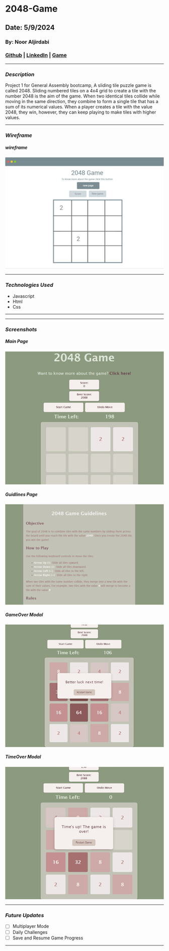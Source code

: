 # 2048-Game

## Date: 5/9/2024

### By: Noor Aljirdabi

### [Github](https://github.com/NoorAlJirdabi) | [LinkedIn](https://www.linkedin.com/in/noor-aljirdabi-496121257/) | [Game](https://certain-whistle.surge.sh/index.html)

---

### **_Description_**

Project 1 for General Assembly bootcamp, A sliding tile puzzle game is called 2048. Sliding numbered tiles on a 4x4 grid to create a tile with the number 2048 is the aim of the game. When two identical tiles collide while moving in the same direction, they combine to form a single tile that has a sum of its numerical values. When a player creates a tile with the value 2048, they win, however, they can keep playing to make tiles with higher values.

---

### **_Wireframe_**

##### wireframe

 <img src="wireframe.png" alt="wireframe">

---

### **_Technologies Used_**

- Javascript
- Html
- Css

---

---

### **_Screenshots_**

##### Main Page

 <img src="mainpage.png" alt="main page">

##### Guidlines Page

 <img src="guidelines.png" alt="guidlines page">

##### GameOver Modal

 <img src="gameover.png" alt="gameover page">

##### TimeOver Modal

 <img src="timeover.png" alt="timeover page">

---

### **_Future Updates_**

- [ ] Multiplayer Mode
- [ ] Daily Challenges
- [ ] Save and Resume Game Progress

---
